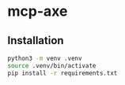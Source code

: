 # mcp-axe



## Installation

```bash
python3 -m venv .venv
source .venv/bin/activate
pip install -r requirements.txt
```
